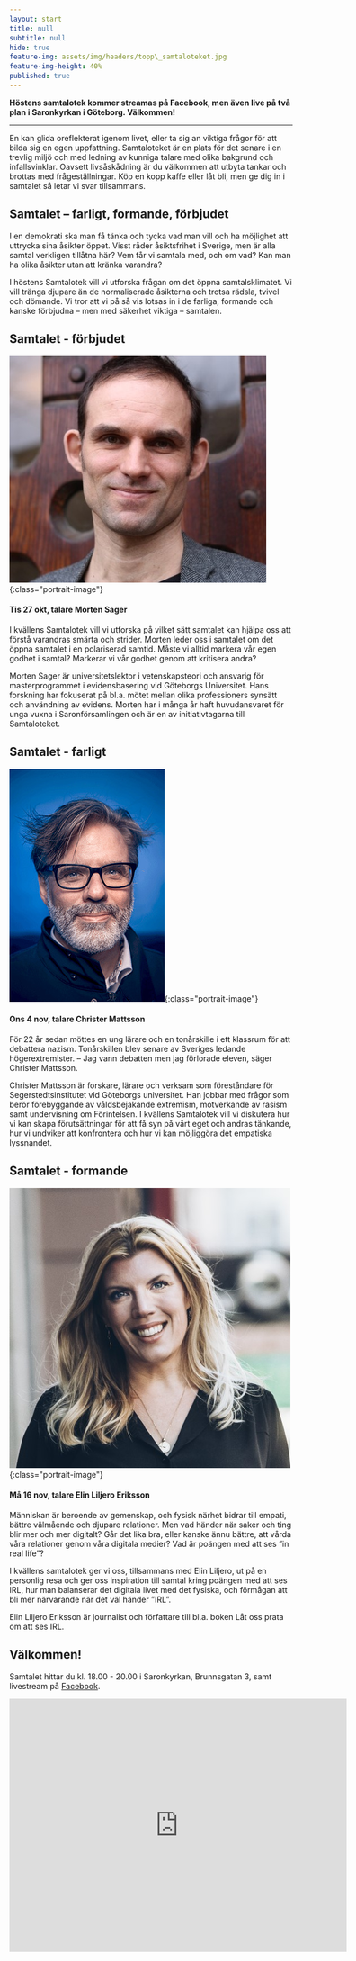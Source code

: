 ```yaml
---
layout: start
title: null
subtitle: null
hide: true
feature-img: assets/img/headers/topp\_samtaloteket.jpg
feature-img-height: 40%
published: true
---
```


**Höstens samtalotek kommer streamas på Facebook, men även live på två plan i Saronkyrkan i Göteborg. Välkommen!**

---

En kan glida oreflekterat igenom livet, eller ta sig an viktiga
frågor för att bilda sig en egen uppfattning. Samtaloteket är en plats för det
senare i en trevlig miljö och med ledning av kunniga talare med olika bakgrund
och infallsvinklar. Oavsett livsåskådning är du välkommen att utbyta tankar
och brottas med frågeställningar. Köp en kopp kaffe eller låt bli, men ge dig
in i samtalet så letar vi svar tillsammans.

## Samtalet – farligt, formande, förbjudet
I en demokrati ska man få tänka och tycka vad man vill och ha möjlighet att
uttrycka sina åsikter öppet. Visst råder åsiktsfrihet i Sverige, men är alla
samtal verkligen tillåtna här? Vem får vi samtala med, och om vad? Kan man ha
olika åsikter utan att kränka varandra?

I höstens Samtalotek vill vi utforska frågan om det öppna samtalsklimatet. Vi
vill tränga djupare än de normaliserade åsikterna och trotsa rädsla, tvivel och
dömande. Vi tror att vi på så vis lotsas in i de farliga, formande och kanske
förbjudna – men med säkerhet viktiga – samtalen.

## Samtalet - förbjudet
![Morten Sager](assets/img/speakers/morten_sager.jpg 'Morten Sager'){:class="portrait-image"}
#### Tis 27 okt, talare Morten Sager
I kvällens Samtalotek vill vi utforska på vilket sätt samtalet kan hjälpa oss
att förstå varandras smärta och strider. Morten leder oss i samtalet om det
öppna samtalet i en polariserad samtid. Måste vi alltid markera vår egen godhet
i samtal? Markerar vi vår godhet genom att kritisera andra?

Morten Sager är universitetslektor i vetenskapsteori och ansvarig för
masterprogrammet i evidensbasering vid Göteborgs Universitet. Hans forskning
har fokuserat på bl.a. mötet mellan olika professioners synsätt och användning
av evidens. Morten har i många år haft huvudansvaret för unga vuxna i
Saronförsamlingen och är en av initiativtagarna till Samtaloteket. 

## Samtalet - farligt
![Christer Mattsson](assets/img/speakers/christer_mattsson.jpg 'Christer Mattsson'){:class="portrait-image"}
#### Ons 4 nov, talare Christer Mattsson
För 22 år sedan möttes en ung lärare och en tonårskille i ett klassrum för att
debattera nazism. Tonårskillen blev senare av Sveriges ledande
högerextremister. – Jag vann debatten men jag förlorade eleven, säger Christer
Mattsson.

Christer Mattsson är forskare, lärare och verksam som föreståndare för
Segerstedtsinstitutet vid Göteborgs universitet. Han jobbar med frågor som
berör förebyggande av våldsbejakande extremism, motverkande av rasism samt
undervisning om Förintelsen. I kvällens Samtalotek vill vi diskutera hur vi kan
skapa förutsättningar för att få syn på vårt eget och andras tänkande, hur vi
undviker att konfrontera och hur vi kan möjliggöra det empatiska lyssnandet.

## Samtalet - formande
![Elin Liljero Eriksson](assets/img/speakers/elin_liljero_eriksson.jpg 'Elin Liljero Eriksson'){:class="portrait-image"}
#### Må 16 nov, talare Elin Liljero Eriksson
Människan är beroende av gemenskap, och fysisk närhet bidrar till empati,
bättre välmående och djupare relationer. Men vad händer när saker och ting blir
mer och mer digitalt? Går det lika bra, eller kanske ännu bättre, att vårda
våra relationer genom våra digitala medier? Vad är poängen med att ses ”in real
life”?

I kvällens samtalotek ger vi oss, tillsammans med Elin Liljero, ut på en
personlig resa och ger oss inspiration till samtal kring poängen med att ses
IRL, hur man balanserar det digitala livet med det fysiska, och förmågan att
bli mer närvarande när det väl händer ”IRL”.

Elin Liljero Eriksson är journalist och författare till bl.a. boken Låt oss
prata om att ses IRL.

## Välkommen!
Samtalet hittar du kl. 18.00 - 20.00 i Saronkyrkan, Brunnsgatan 3, samt livestream på [Facebook](https://www.facebook.com/samtaloteket).

<div style="text-align: center">
  <iframe src="https://www.google.com/maps/embed?pb=!1m18!1m12!1m3!1d2132.3718320570456!2d11.956558816461845!3d57.693152348149134!2m3!1f0!2f0!3f0!3m2!1i1024!2i768!4f13.1!3m3!1m2!1s0x464ff36b50b081f3%3A0xc57eeab66ec83bbd!2sSaronf%C3%B6rsamlingen%20i%20G%C3%B6teborg!5e0!3m2!1sen!2sse!4v1601122914042!5m2!1sen!2sse" width="600" height="450" frameborder="0" style="border:0; padding:0" allowfullscreen></iframe>
</div>

